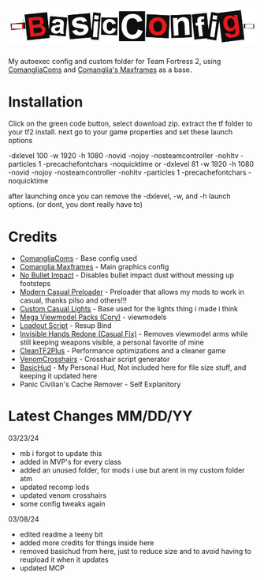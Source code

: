# ![BasicConfig](https://github.com/Basiiic/BasicConfig/blob/main/logo.png)
My autoexec config and custom folder for Team Fortress 2, using [ComangliaComs](https://github.com/Comanglia/ComangliaComs) and [Comanglia's Maxframes](https://www.teamfortress.tv/25328/comanglias-config-fps-guide) as a base.

# Installation
Click on the green code button, select download zip.
extract the tf folder to your tf2 install.
next go to your game properties and set these launch options

-dxlevel 100 -w 1920 -h 1080 -novid -nojoy -nosteamcontroller -nohltv -particles 1 -precachefontchars -noquicktime
or
-dxlevel 81 -w 1920 -h 1080 -novid -nojoy -nosteamcontroller -nohltv -particles 1 -precachefontchars -noquicktime

after launching once you can remove the -dxlevel, -w, and -h launch options. (or dont, you dont really have to)

# Credits

- [ComangliaComs](https://github.com/Comanglia/ComangliaComs) - Base config used
- [Comanglia Maxframes](https://www.teamfortress.tv/25328/comanglias-config-fps-guide) - Main graphics config
- [No Bullet Impact](https://gamebanana.com/mods/412095) - Disables bullet impact dust without messing up footsteps
- [Modern Casual Preloader](https://gamebanana.com/wips/79779) - Preloader that allows my mods to work in casual, thanks pilso and others!!!
- [Custom Casual Lights](https://gamebanana.com/mods/468689) - Base used for the lights thing i made i think
- [Mega Viewmodel Packs (Cory)](https://gamebanana.com/members/1431101) - viewmodels
- [Loadout Script](https://github.com/jooonior/tf2-loadouts-script) - Resup Bind
- [Invisible Hands Redone (Casual Fix)](https://gamebanana.com/mods/466233) - Removes viewmodel arms while still keeping weapons visible, a personal favorite of mine
- [CleanTF2Plus](https://github.com/JarateKing/CleanTF2plus) - Performance optimizations and a cleaner game
- [VenomCrosshairs](https://github.com/hbivnm/Venom-Crosshairs) - Crosshair script generator
- [BasicHud](https://github.com/Basiiic/BasicHud) - My Personal Hud, Not included here for file size stuff, and keeping it updated here
- Panic Civilian's Cache Remover - Self Explanitory

# Latest Changes MM/DD/YY

03/23/24
- mb i forgot to update this
- added in MVP's for every class
- added an unused folder, for mods i use but arent in my custom folder atm
- updated recomp lods
- updated venom crosshairs
- some config tweaks again

03/08/24
- edited readme a teeny bit
- added more credits for things inside here
- removed basichud from here, just to reduce size and to avoid having to reupload it when it updates
- updated MCP
